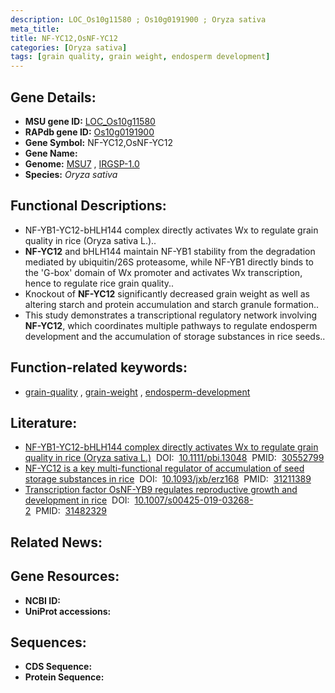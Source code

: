 ```yaml
---
description: LOC_Os10g11580 ; Os10g0191900 ; Oryza sativa
meta_title:
title: NF-YC12,OsNF-YC12
categories: [Oryza sativa]
tags: [grain quality, grain weight, endosperm development]
---
```


## Gene Details:
- **MSU gene ID:** [LOC_Os10g11580](http://rice.uga.edu/cgi-bin/ORF_infopage.cgi?orf=LOC_Os10g11580)  
- **RAPdb gene ID:** [Os10g0191900](https://rapdb.dna.affrc.go.jp/locus/?name=Os10g0191900)  
- **Gene Symbol:** NF-YC12,OsNF-YC12
- **Gene Name:**
- **Genome:**  [MSU7](http://rice.uga.edu/)&nbsp;,&nbsp;[IRGSP-1.0](https://rapdb.dna.affrc.go.jp/download/irgsp1.html)
- **Species:** *Oryza sativa*

## Functional Descriptions:
   - NF-YB1-YC12-bHLH144 complex directly activates Wx to regulate grain quality in rice (Oryza sativa L.)..
   - **NF-YC12** and bHLH144 maintain NF-YB1 stability from the degradation mediated by ubiquitin/26S proteasome, while NF-YB1 directly binds to the 'G-box' domain of Wx promoter and activates Wx transcription, hence to regulate rice grain quality..
   - Knockout of **NF-YC12** significantly decreased grain weight as well as altering starch and protein accumulation and starch granule formation..
   - This study demonstrates a transcriptional regulatory network involving **NF-YC12**, which coordinates multiple pathways to regulate endosperm development and the accumulation of storage substances in rice seeds..

## Function-related keywords:
   - [grain-quality](/tags/grain-quality/)&nbsp;,&nbsp;[grain-weight](/tags/grain-weight/)&nbsp;,&nbsp;[endosperm-development](/tags/endosperm-development/)

## Literature:
   - [NF-YB1-YC12-bHLH144 complex directly activates Wx to regulate grain quality in rice (Oryza sativa L.)](https://www.doi.org/10.1111/pbi.13048)&nbsp;&nbsp;DOI:&nbsp;&nbsp;[10.1111/pbi.13048](https://www.doi.org/10.1111/pbi.13048)&nbsp;&nbsp;PMID:&nbsp;&nbsp;[30552799](https://pubmed.ncbi.nlm.nih.gov/30552799/)
   - [NF-YC12 is a key multi-functional regulator of accumulation of seed storage substances in rice](https://www.doi.org/10.1093/jxb/erz168)&nbsp;&nbsp;DOI:&nbsp;&nbsp;[10.1093/jxb/erz168](https://www.doi.org/10.1093/jxb/erz168)&nbsp;&nbsp;PMID:&nbsp;&nbsp;[31211389](https://pubmed.ncbi.nlm.nih.gov/31211389/)
   - [Transcription factor OsNF-YB9 regulates reproductive growth and development in rice](https://www.doi.org/10.1007/s00425-019-03268-2)&nbsp;&nbsp;DOI:&nbsp;&nbsp;[10.1007/s00425-019-03268-2](https://www.doi.org/10.1007/s00425-019-03268-2)&nbsp;&nbsp;PMID:&nbsp;&nbsp;[31482329](https://pubmed.ncbi.nlm.nih.gov/31482329/)

## Related News:

## Gene Resources:
- **NCBI ID:**  []()
- **UniProt accessions:** [](https://www.uniprot.org/uniprotkb//entry)

## Sequences:
- **CDS Sequence:**
- **Protein Sequence:**
